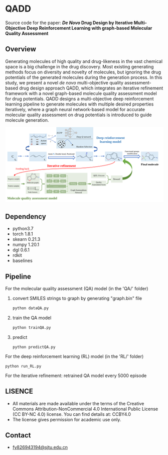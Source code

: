 # QADD
Source code for the paper:  ***De Novo* Drug Design by Iterative Multi-Objective Deep Reinforcement Learning with graph-based Molecular Quality Assessment**



## Overview

Generating molecules of high quality and drug-likeness in the vast chemical space is a big challenge in the drug discovery. Most existing generating methods focus on diversity and novelty of molecules, but ignoring the drug potentials of the generated molecules during the generation process. In this study, we present
a novel *de novo* multi-objective quality assessment-based drug design approach QADD, which integrates an iterative refinement framework with a novel graph-based molecule quality assessment model for drug potentials. QADD designs a multi-objective deep reinforcement learning pipeline to generate molecules with multiple desired properties iteratively, where a graph neural network-based model for accurate molecular quality assessment on drug potentials is introduced to guide molecule generation. 

![](./image/QADD.svg)



## Dependency

- python3.7
- torch 1.8.1
- skearn 0.21.3
- numpy 1.20.1
- dgl 0.6.1
- rdkit
- baselines





## Pipeline

For the molecular quality assessment (QA) model (in the 'QA/' folder)

1. convert SMILES strings to graph by generating "graph.bin" file

   ```bash
   python dataQA.py 
   ```

2. train the QA model

   ```bash
   python trainQA.py
   ```

3. predict

   ```
   python predictQA.py
   ```


For the deep reinforcement learning (RL) model (in the 'RL/' folder)

```
python run_RL.py
```


For the iterative refinement: retrained QA model every 5000 episode

## LISENCE
- All materials are made available under the terms of the Creative Commons Attribution-NonCommercial 4.0 International Public License (CC BY-NC 4.0) license. You can find details at: CCBY4.0
- The license gives permission for academic use only.

## Contact

- [fy826943194@sjtu.edu.cn](mailto:fy826943194@sjtu.edu.cn)






